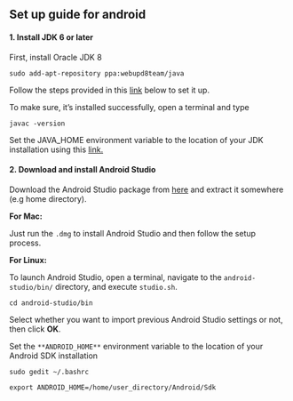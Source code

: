 ## Set up guide for android

#### 1. Install JDK 6 or later

First, install Oracle JDK 8

```
sudo add-apt-repository ppa:webupd8team/java
```

Follow the steps provided in this [link](https://www.wikihow.com/Install-Oracle-Java-on-Ubuntu-Linux) below to set it up.

To make sure, it’s installed successfully, open a terminal and type

```
javac -version
```

Set the JAVA_HOME environment variable to the location of your JDK installation using this [link.](http://www.wikihow.com/Set-Up-Your-Java_Home-Path-in-Ubuntu)

#### 2. Download and install Android Studio

Download the Android Studio package from [here](https://developer.android.com/studio/) and extract it somewhere (e.g home directory).

**For Mac:**

Just run the `.dmg` to install Android Studio and then follow the setup process.

**For Linux:**

To launch Android Studio, open a terminal, navigate to the `android-studio/bin/` directory, and execute `studio.sh`.

```
cd android-studio/bin
```

Select whether you want to import previous Android Studio settings or not, then click **OK**.

Set the `**ANDROID_HOME**` environment variable to the location of your Android SDK installation

```
sudo gedit ~/.bashrc
```

```
export ANDROID_HOME=/home/user_directory/Android/Sdk
```
